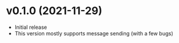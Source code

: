 # v0.1.0 (2021-11-29)
- Initial release
- This version mostly supports message sending (with a few bugs)